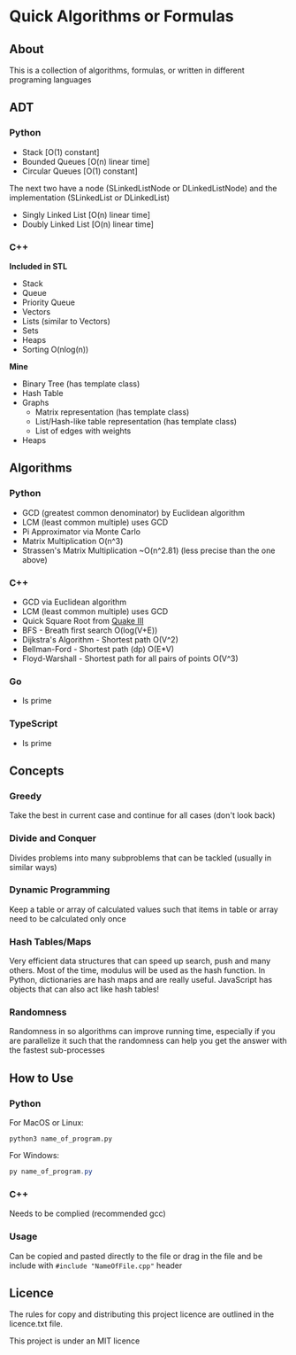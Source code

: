 # Quick Algorithms or Formulas

## About

This is a collection of algorithms, formulas, or  written in different programing languages

## ADT

### Python

* Stack [O(1) constant]
* Bounded Queues [O(n) linear time]
* Circular Queues [O(1) constant]

The next two have a node (SLinkedListNode or DLinkedListNode) and the implementation (SLinkedList or DLinkedList)

* Singly Linked List [O(n) linear time] 
* Doubly Linked List [O(n) linear time] 



### C++

**Included in STL**

* Stack
* Queue
* Priority Queue
* Vectors
* Lists (similar to Vectors)
* Sets
* Heaps
* Sorting O(nlog(n))

**Mine**

* Binary Tree (has template class)
* Hash Table
* Graphs
  * Matrix representation (has template class)
  * List/Hash-like table representation (has template class)
  * List of edges with weights
* Heaps



## Algorithms

### Python

* GCD (greatest common denominator) by Euclidean algorithm
* LCM (least common multiple) uses GCD
* Pi Approximator via Monte Carlo
* Matrix Multiplication O(n^3)
* Strassen's Matrix Multiplication ~O(n^2.81) (less precise than the one above)

### C++

* GCD via Euclidean algorithm
* LCM (least common multiple) uses GCD
* Quick Square Root from [Quake III](https://www.youtube.com/watch?v=p8u_k2LIZyo&ab_channel=Nemean)
* BFS - Breath first search O(log(V+E))
* Dijkstra's Algorithm - Shortest path O(V^2)
* Bellman-Ford - Shortest path (dp) O(E*V)
* Floyd-Warshall - Shortest path for all pairs of points O(V^3)

### Go

* Is prime

### TypeScript

* Is prime

## Concepts

### Greedy

Take the best in current case and continue for all cases (don't look back)

### Divide and Conquer

Divides problems into many subproblems that can be tackled (usually in similar ways)

### Dynamic Programming

Keep a table or array of calculated values such that items in table or array need to be calculated only once

### Hash Tables/Maps

Very efficient data structures that can speed up search, push and many others. Most of the time, modulus will be used as the hash function. In Python, dictionaries are hash maps and are really useful. JavaScript has objects that can also act like hash tables! 

### Randomness

Randomness in so algorithms can improve running time, especially if you are parallelize it such that the randomness can help you get the answer with the fastest sub-processes



## How to Use

### Python

For MacOS or Linux:

```shell
python3 name_of_program.py
```

For Windows:

```powershell
py name_of_program.py
```

### C++

Needs to be complied (recommended gcc)

### Usage

Can be copied and pasted directly to the file or drag in the file and be include with `#include "NameOfFile.cpp"` header



## Licence

The rules for copy and distributing this project licence are 
outlined in the licence.txt file.

This project is under an MIT licence 
